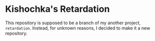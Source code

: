 # Kishochka's Retardation

This repository is supposed to be a branch of my another project, `retardation`. Instead, for unknown reasons, I decided to make it a new repository.
